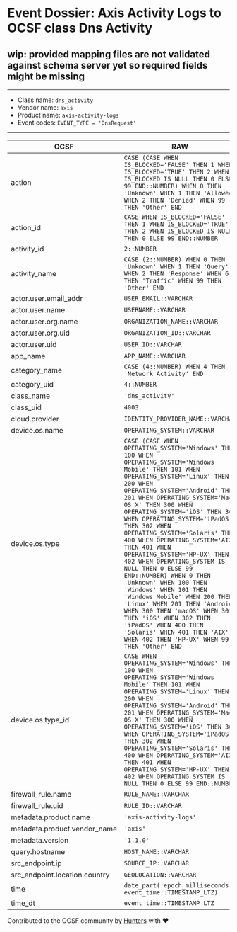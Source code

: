 # Event Dossier: Axis Activity Logs to OCSF class Dns Activity

## wip: provided mapping files are not validated against schema server yet so required fields might be missing
---
* Class name: `dns_activity`
* Vendor name: `axis`
* Product name: `axis-activity-logs`
* Event codes: `EVENT_TYPE = 'DnsRequest'`
---

| OCSF | RAW |
| --- | --- |
| action | ```CASE (CASE WHEN IS_BLOCKED='FALSE' THEN 1 WHEN IS_BLOCKED='TRUE' THEN 2 WHEN IS_BLOCKED IS NULL THEN 0 ELSE 99 END::NUMBER) WHEN 0 THEN 'Unknown' WHEN 1 THEN 'Allowed' WHEN 2 THEN 'Denied' WHEN 99 THEN 'Other' END``` |
| action_id | ```CASE WHEN IS_BLOCKED='FALSE' THEN 1 WHEN IS_BLOCKED='TRUE' THEN 2 WHEN IS_BLOCKED IS NULL THEN 0 ELSE 99 END::NUMBER``` |
| activity_id | ```2::NUMBER``` |
| activity_name | ```CASE (2::NUMBER) WHEN 0 THEN 'Unknown' WHEN 1 THEN 'Query' WHEN 2 THEN 'Response' WHEN 6 THEN 'Traffic' WHEN 99 THEN 'Other' END``` |
| actor.user.email_addr | ```USER_EMAIL::VARCHAR``` |
| actor.user.name | ```USERNAME::VARCHAR``` |
| actor.user.org.name | ```ORGANIZATION_NAME::VARCHAR``` |
| actor.user.org.uid | ```ORGANIZATION_ID::VARCHAR``` |
| actor.user.uid | ```USER_ID::VARCHAR``` |
| app_name | ```APP_NAME::VARCHAR``` |
| category_name | ```CASE (4::NUMBER) WHEN 4 THEN 'Network Activity' END``` |
| category_uid | ```4::NUMBER``` |
| class_name | ```'dns_activity'``` |
| class_uid | ```4003``` |
| cloud.provider | ```IDENTITY_PROVIDER_NAME::VARCHAR``` |
| device.os.name | ```OPERATING_SYSTEM::VARCHAR``` |
| device.os.type | ```CASE (CASE WHEN OPERATING_SYSTEM='Windows' THEN 100 WHEN OPERATING_SYSTEM='Windows Mobile' THEN 101 WHEN OPERATING_SYSTEM='Linux' THEN 200 WHEN OPERATING_SYSTEM='Android' THEN 201 WHEN OPERATING_SYSTEM='Mac OS X' THEN 300 WHEN OPERATING_SYSTEM='iOS' THEN 301 WHEN OPERATING_SYSTEM='iPadOS' THEN 302 WHEN OPERATING_SYSTEM='Solaris' THEN 400 WHEN OPERATING_SYSTEM='AIX' THEN 401 WHEN OPERATING_SYSTEM='HP-UX' THEN 402 WHEN OPERATING_SYSTEM IS NULL THEN 0 ELSE 99 END::NUMBER) WHEN 0 THEN 'Unknown' WHEN 100 THEN 'Windows' WHEN 101 THEN 'Windows Mobile' WHEN 200 THEN 'Linux' WHEN 201 THEN 'Android' WHEN 300 THEN 'macOS' WHEN 301 THEN 'iOS' WHEN 302 THEN 'iPadOS' WHEN 400 THEN 'Solaris' WHEN 401 THEN 'AIX' WHEN 402 THEN 'HP-UX' WHEN 99 THEN 'Other' END``` |
| device.os.type_id | ```CASE WHEN OPERATING_SYSTEM='Windows' THEN 100 WHEN OPERATING_SYSTEM='Windows Mobile' THEN 101 WHEN OPERATING_SYSTEM='Linux' THEN 200 WHEN OPERATING_SYSTEM='Android' THEN 201 WHEN OPERATING_SYSTEM='Mac OS X' THEN 300 WHEN OPERATING_SYSTEM='iOS' THEN 301 WHEN OPERATING_SYSTEM='iPadOS' THEN 302 WHEN OPERATING_SYSTEM='Solaris' THEN 400 WHEN OPERATING_SYSTEM='AIX' THEN 401 WHEN OPERATING_SYSTEM='HP-UX' THEN 402 WHEN OPERATING_SYSTEM IS NULL THEN 0 ELSE 99 END::NUMBER``` |
| firewall_rule.name | ```RULE_NAME::VARCHAR``` |
| firewall_rule.uid | ```RULE_ID::VARCHAR``` |
| metadata.product.name | ```'axis-activity-logs'``` |
| metadata.product.vendor_name | ```'axis'``` |
| metadata.version | ```'1.1.0'``` |
| query.hostname | ```HOST_NAME::VARCHAR``` |
| src_endpoint.ip | ```SOURCE_IP::VARCHAR``` |
| src_endpoint.location.country | ```GEOLOCATION::VARCHAR``` |
| time | ```date_part('epoch_milliseconds', event_time::TIMESTAMP_LTZ)``` |
| time_dt | ```event_time::TIMESTAMP_LTZ``` |

Contributed to the OCSF community by [Hunters](https://www.hunters.security/) with ❤
